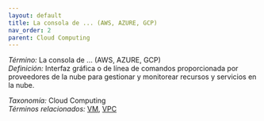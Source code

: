 ```yaml
---
layout: default
title: La consola de ... (AWS, AZURE, GCP)
nav_order: 2
parent: Cloud Computing
---
```


*Término:* La consola de ... (AWS, AZURE, GCP)  
*Definición:* Interfaz gráfica o de línea de comandos proporcionada por proveedores de la nube para gestionar y monitorear recursos y servicios en la nube.

*Taxonomía:* Cloud Computing  
*Términos relacionados:* [VM](https://maleniski.github.io/diccionario-angl-tec-mx/docs/alfabeticamente/V/vm/), [VPC](https://maleniski.github.io/diccionario-angl-tec-mx/docs/alfabeticamente/V/vpc/)
